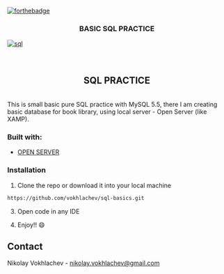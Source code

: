 [![forthebadge](https://forthebadge.com/images/badges/winter-is-coming.svg)](https://forthebadge.com)
<br />
<p align="center">

  <h3 align="center"> BASIC SQL PRACTICE </h3>
  
 <a href="https://ibb.co/K9XV25D"><img src="https://i.ibb.co/9qNybph/sql.png" alt="sql" border="0"></a><br /><a target='_blank' href='https://imgbb.com/'></a><br />
<br />
 </p>

<h2 align="center"> SQL PRACTICE </h2>
<br />
This is small basic pure SQL practice with MySQL 5.5, there I am creating basic database for book library, using local server - Open Server (like XAMP). 

### Built with:
* [OPEN SERVER](https://ospanel.io/)


### Installation

1. Clone the repo or download it into your local machine
```sh
https://github.com/vokhlachev/sql-basics.git
```
3. Open code in any IDE

4. Enjoy!! :smile:

## Contact

Nikolay Vokhlachev - nikolay.vokhlachev@gmail.com

